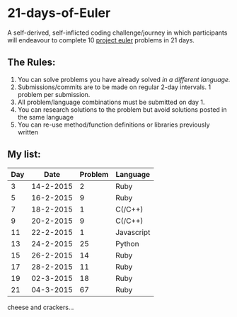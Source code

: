 # 21-days-of-Euler
A self-derived, self-inflicted coding challenge/journey in which participants will endeavour to complete 10 [project euler](https://projecteuler.net/show=all) problems in 21 days.

## The Rules:
1. You can solve problems you have already solved *in a different language.*
2. Submissions/commits are to be made on regular 2-day intervals. 1 problem per submission.
3. All problem/language combinations must be submitted on day 1.
4. You can research solutions to the problem but avoid solutions posted in the same language
5. You can re-use method/function definitions or libraries previously written


## My list:

| Day | Date | Problem | Language |
| --- | ---- | ------- | -------- |
| 3   | 14-2-2015 | 2 | Ruby |
| 5   | 16-2-2015 | 9 | Ruby |
| 7 | 18-2-2015 | 1 | C(/C++) |
| 9 | 20-2-2015 | 9 | C(/C++) |
| 11 | 22-2-2015 | 1 | Javascript |
| 13 | 24-2-2015 | 25 | Python |
| 15 | 26-2-2015 | 14 | Ruby |
| 17 | 28-2-2015 | 11 | Ruby |
| 19 | 02-3-2015 | 18 | Ruby |
| 21 | 04-3-2015 | 67 | Ruby |

cheese and crackers...
